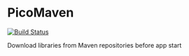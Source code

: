 # PicoMaven

[![Build Status](https://travis-ci.org/mikroskeem/PicoMaven.svg?branch=master)](https://travis-ci.org/mikroskeem/PicoMaven)

Download libraries from Maven repositories before app start
